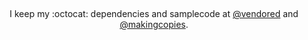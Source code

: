 
##

<p align="center">
  I keep my :octocat: dependencies and samplecode at <a href="https://github.com/vendored" alt="@vendored">@vendored</a> and <a href="https://github.com/makingcopies" alt="@makingcopies">@makingcopies</a>.
</p>
